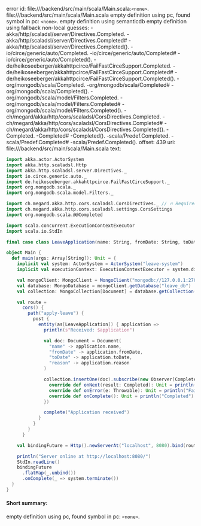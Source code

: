 error id: file://<WORKSPACE>/backend/src/main/scala/Main.scala:`<none>`.
file://<WORKSPACE>/backend/src/main/scala/Main.scala
empty definition using pc, found symbol in pc: `<none>`.
empty definition using semanticdb
empty definition using fallback
non-local guesses:
	 -akka/http/scaladsl/server/Directives.Completed.
	 -akka/http/scaladsl/server/Directives.Completed#
	 -akka/http/scaladsl/server/Directives.Completed().
	 -io/circe/generic/auto/Completed.
	 -io/circe/generic/auto/Completed#
	 -io/circe/generic/auto/Completed().
	 -de/heikoseeberger/akkahttpcirce/FailFastCirceSupport.Completed.
	 -de/heikoseeberger/akkahttpcirce/FailFastCirceSupport.Completed#
	 -de/heikoseeberger/akkahttpcirce/FailFastCirceSupport.Completed().
	 -org/mongodb/scala/Completed.
	 -org/mongodb/scala/Completed#
	 -org/mongodb/scala/Completed().
	 -org/mongodb/scala/model/Filters.Completed.
	 -org/mongodb/scala/model/Filters.Completed#
	 -org/mongodb/scala/model/Filters.Completed().
	 -ch/megard/akka/http/cors/scaladsl/CorsDirectives.Completed.
	 -ch/megard/akka/http/cors/scaladsl/CorsDirectives.Completed#
	 -ch/megard/akka/http/cors/scaladsl/CorsDirectives.Completed().
	 -Completed.
	 -Completed#
	 -Completed().
	 -scala/Predef.Completed.
	 -scala/Predef.Completed#
	 -scala/Predef.Completed().
offset: 439
uri: file://<WORKSPACE>/backend/src/main/scala/Main.scala
text:
```scala
import akka.actor.ActorSystem
import akka.http.scaladsl.Http
import akka.http.scaladsl.server.Directives._
import io.circe.generic.auto._
import de.heikoseeberger.akkahttpcirce.FailFastCirceSupport._
import org.mongodb.scala._
import org.mongodb.scala.model.Filters._

import ch.megard.akka.http.cors.scaladsl.CorsDirectives._ // 🔥 Required for CORS
import ch.megard.akka.http.cors.scaladsl.settings.CorsSettings
import org.mongodb.scala.@@Completed

import scala.concurrent.ExecutionContextExecutor
import scala.io.StdIn

final case class LeaveApplication(name: String, fromDate: String, toDate: String, reason: String)

object Main {
  def main(args: Array[String]): Unit = {
    implicit val system: ActorSystem = ActorSystem("leave-system")
    implicit val executionContext: ExecutionContextExecutor = system.dispatcher

    val mongoClient: MongoClient = MongoClient("mongodb://127.0.0.1:27017")
    val database: MongoDatabase = mongoClient.getDatabase("leave_db")
    val collection: MongoCollection[Document] = database.getCollection("applications")

    val route =
      cors() {
        path("apply-leave") {
          post {
            entity(as[LeaveApplication]) { application =>
              println(s"Received: $application")

              val doc: Document = Document(
                "name" -> application.name,
                "fromDate" -> application.fromDate,
                "toDate" -> application.toDate,
                "reason" -> application.reason
              )

              collection.insertOne(doc).subscribe(new Observer[Completed] {
                override def onNext(result: Completed): Unit = println("Inserted")
                override def onError(e: Throwable): Unit = println("Failed: " + e.getMessage)
                override def onComplete(): Unit = println("Completed")
              })

              complete("Application received")
            }
          }
        }
      }

    val bindingFuture = Http().newServerAt("localhost", 8080).bind(route)

    println("Server online at http://localhost:8080/")
    StdIn.readLine()
    bindingFuture
      .flatMap(_.unbind())
      .onComplete(_ => system.terminate())
  }
}

```


#### Short summary: 

empty definition using pc, found symbol in pc: `<none>`.